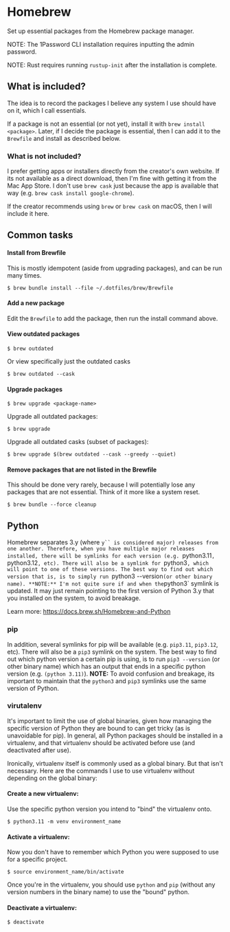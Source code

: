 # Homebrew

Set up essential packages from the Homebrew package manager.

NOTE: The 1Password CLI installation requires inputting the admin password.

NOTE: Rust requires running `rustup-init` after the installation is complete.

## What is included?

The idea is to record the packages I believe any system I use should have on it, which I call essentials.

If a package is not an essential (or not yet), install it with `brew install <package>`. Later, if I decide the
package is essential, then I can add it to the `Brewfile` and install as described below.

### What is not included?

I prefer getting apps or installers directly from the creator's own website. If its not available as
a direct download, then I'm fine with getting it from the Mac App Store. I don't use `brew cask` just because the app
is available that way (e.g. `brew cask install google-chrome`).

If the creator recommends using `brew` or `brew cask` on macOS, then I will include it here.

## Common tasks

#### Install from Brewfile

This is mostly idempotent (aside from upgrading packages), and can be run many times.

```
$ brew bundle install --file ~/.dotfiles/brew/Brewfile
```

#### Add a new package

Edit the `Brewfile` to add the package, then run the install command above.

#### View outdated packages

```
$ brew outdated
```

Or view specifically just the outdated casks

```
$ brew outdated --cask
```

#### Upgrade packages

```
$ brew upgrade <package-name>
```

Upgrade all outdated packages:

```
$ brew upgrade
```

Upgrade all outdated casks (subset of packages):

```
$ brew upgrade $(brew outdated --cask --greedy --quiet)
```

#### Remove packages that are not listed in the Brewfile

This should be done very rarely, because I will potentially lose any packages that are not essential. Think of it more
like a system reset.

```
$ brew bundle --force cleanup
```

## Python

Homebrew separates 3.y (where `y`` is considered major) releases from one another. Therefore, when you have multiple
major releases installed, there will be symlinks for each version (e.g. `python3.11`, `python3.12`, etc). There will
also be a symlink for `python3`, which will point to one of these versions. The best way to find out which version
that is, is to simply run `python3 --version` (or other binary name). **NOTE:** I'm not quite sure if and when the
`python3` symlink is updated. It may just remain pointing to the first version of Python 3.y that you installed on the
system, to avoid breakage.

Learn more: https://docs.brew.sh/Homebrew-and-Python

### pip

In addition, several symlinks for pip will be available (e.g. `pip3.11`, `pip3.12`, etc). There will also be a `pip3`
symlink on the system. The best way to find out which python version a certain pip is using, is to run `pip3 --version`
(or other binary name) which has an output that ends in a specific python version (e.g. `(python 3.11)`). **NOTE:**
To avoid confusion and breakage, its important to maintain that the `python3` and `pip3` symlinks use the same version
of Python.

### virutalenv

It's important to limit the use of global binaries, given how managing the specific version of Python they are bound to
can get tricky (as is unavoidable for pip). In general, all Python packages should be installed in a virtualenv, and
that virtualenv should be activated before use (and deactivated after use).

Ironically, virtualenv itself is commonly used as a global binary. But that isn't necessary. Here are the commands I
use to use virtualenv without depending on the global binary:

#### Create a new virtualenv:

Use the specific python version you intend to "bind" the virtualenv onto.

```
$ python3.11 -m venv environment_name
```

#### Activate a virtualenv:

Now you don't have to remember which Python you were supposed to use for a specific project.

```
$ source environment_name/bin/activate
```

Once you're in the virtualenv, you should use `python` and `pip` (without any version numbers in the binary name) to use
the "bound" python.

#### Deactivate a virtualenv:

```
$ deactivate
```
